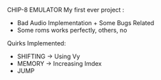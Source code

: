 CHIP-8 EMULATOR 
My first ever project :
- Bad Audio Implementation + Some Bugs Related
- Some roms works perfectly, others, no

Quirks Implemented:
- SHIFTING -> Using Vy
- MEMORY -> Increasing Imdex
- JUMP 
